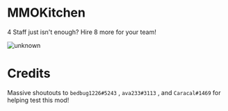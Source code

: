 # MMOKitchen

4 Staff just isn't enough? Hire 8 more for your team!

![unknown](https://user-images.githubusercontent.com/20834597/199092219-30ad55aa-985e-4f92-a4a5-bdd9ff9d1a8d.png)

# Credits

Massive shoutouts to `bedbug1226#5243` , `ava233#3113` , and `Caracal#1469` for helping test this mod!
